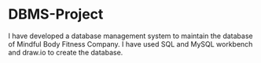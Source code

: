 # DBMS-Project
I have developed a database management system to maintain the database of Mindful Body Fitness Company. I have used SQL and  MySQL workbench and draw.io to create the database. 
